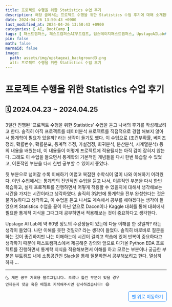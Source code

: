 ```yaml
---
title: 프로젝트 수행을 위한 Statistics 수업 후기
description: 해당 글에서는 프로젝트 수행을 위한 Statistics 수업 후기에 대해 소개합니다.
date: 2024-04-26 13:50:43 +0900
last_modified_at: 2024-04-26 13:50:43 +0900
categories: [ AI, BootCamp ]
tags: [ 패스트캠퍼스, 패스트캠퍼스AI부트캠프, 업스테이지패스트캠퍼스, UpstageAILab#국비지원, 패스트캠퍼스업스테이지에이아이랩, 패스트캠퍼스업스테이지부트캠프 ]
pin: false
math: false
mermaid: false
image:
  path: assets/img/upstageai_background3.png
  alt: 프로젝트 수행을 위한 Statistics 수업 후기
---
```


# 프로젝트 수행을 위한 Statistics 수업 후기

## 🗓️ 2024.04.23 ~ 2024.04.25
3일간 진행된 '프로젝트 수행을 위한 Statistics' 수업을 듣고 나서의 후기를 작성해보려고 한다. 솔직히 아직 프로젝트를 데이터분석 프로젝트를 직접적으로 경험 해보지 않아서 통계학이 필요가 있을까? 라는 생각이 들기도 했다. 이 수업으로 (조건부확률, 베이즈 정리, 확률변수, 확률분포, 통계적 추정, 가설검정, 회귀분석, 분산분석, 시계열분석) 등의 내용을 배웠는데, 이 내용들이 어떻게 프로젝트에 적용될지는 아직 감이 잡히지 않는다. 그래도 이 수업을 들으면서 통계학의 기본적인 개념들을 다시 한번 복습할 수 있었고, 이론적인 부분을 다시 한번 공부할 수 있어서 좋았다.

뒷 부분으로 넘어갈 수록 이해하기 어렵고 복잡한 수학식이 많이 나와 이해하기 어려웠다. 이번 수업에서는 통계학의 전반적인 수업을 듣고 나서, 이론적인 부분을 다시 한번 복습하고, 실제 프로젝트를 진행하면서 어떻게 적용할 수 있을지에 대해서 생각해보는 시간을 가지는 시간이라고 생각하였다. 솔직히 3일만에 통계학을 전부 완성한다는 것은 불가능하다고 생각하고, 이 수업을 듣고 나서도 계속해서 공부를 해야겠다는 생각이 들었으며 Statistics 수업을 끝이 아닌 앞으로 Dacon이나 Kaggle 대회를 통해 대회에서 필요한 통계적 지식을 그때그때 공부하면서 적용해보는 것이 중요하다고 생각한다.

Upstage AI Lab에 약 60명 정도의 수강생들이 있는데 다들 이해를 한 것일까? 라는 생각이 들었다. 나만 이해를 못한 것일까? 라는 생각이 들었다. 솔직히 바로바로 질문을 하는 것이 좋긴하지만 나는 이해하는데 시간이 걸리고 학습에 있어 반복이 중요하다고 생각하기 때문에 패스트캠퍼스에서 제공해준 강의와 앞으로 다가올 Python EDA 프로젝트를 진행하면서 통계학 지식을 적용해보면서 이해를 하고 모르는 부분이나 궁금한 부분은 부트캠프 내에 소통공간인 Slack을 통해 질문하면서 공부해보려고 한다. 열심히 하자 ... 

***
    🌜 개인 공부 기록용 블로그입니다. 오류나 틀린 부분이 있을 경우 
    언제든지 댓글 혹은 메일로 지적해주시면 감사하겠습니다! 😄


<a href="#" style="display: inline-block; padding: 5px 10px; color: #007bff; text-decoration: none; border: 0.5px solid #007bff; border-radius: 5px; float: right;">맨 위로 이동하기</a>